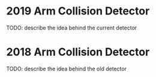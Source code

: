 # 2019 Arm Collision Detector
TODO: describe the idea behind the current detector

# 2018 Arm Collision Detector
TODO: describe the idea behind the old detector